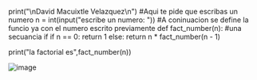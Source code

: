 print("\nDavid Macuixtle Velazquez\n")
#Aqui te pide que escribas un numero
n = int(input("escribe un numero: "))
#A coninuacion se define la funcio ya con el numero escrito previamente
def fact_number(n):
    #una secuancia if 
    if n == 0:
        return 1
    else:
        return n * fact_number(n - 1)

print("la factorial es",fact_number(n))

![image](https://github.com/user-attachments/assets/507aea22-e03a-4335-afa8-1e429269c720)
